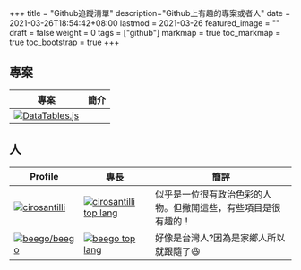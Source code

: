 +++
title = "Github追蹤清單"
description="Github上有趣的專案或者人"
date = 2021-03-26T18:54:42+08:00
lastmod = 2021-03-26
featured_image = ""
draft = false
weight = 0
tags = ["github"]
markmap = true
toc_markmap = true
toc_bootstrap = true
+++

## 專案

| 專案 | 簡介 |
| ----          |    ----      |
[![DataTables.js](https://github-readme-stats.vercel.app/api/pin?username=kon9chunkit&repo=GitHub-Chinese-Top-Charts)](https://github.com/kon9chunkit/GitHub-Chinese-Top-Charts) |


## 人

| Profile | 專長  | 簡評 |
| ----    | ---- | ---- |
[![cirosantilli](https://github-readme-stats.vercel.app/api?username=cirosantilli&show_icons=true&count_private=true&theme=highcontrast)](https://github.com/cirosantilli) | [![cirosantilli top lang](https://github-readme-stats.vercel.app/api/top-langs?username=cirosantilli&amp;langs_count=8&amp;theme=highcontrast)](https://github.com/cirosantilli) | 似乎是一位很有政治色彩的人物。但撇開這些，有些項目是很有趣的！
[![beego/beego](https://github-readme-stats.vercel.app/api?username=astaxie&show_icons=true&count_private=true&theme=highcontrast)](https://zhuanlan.zhihu.com/p/33671401) | [![beego top lang](https://github-readme-stats.vercel.app/api/top-langs?username=astaxie&amp;langs_count=8&amp;theme=highcontrast)](https://github.com/cirosantilli) | 好像是台灣人?因為是家鄉人所以就跟隨了😆
